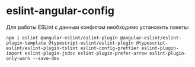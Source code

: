 # eslint-angular-config
Для работы ESLint c данным конфигом необходимо установить пакеты:
```
npm i eslint @angular-eslint/eslint-plugin @angular-eslint/eslint-plugin-template @typescript-eslint/eslint-plugin @typescript-eslint/eslint-plugin-tslint eslint-config-prettier eslint-plugin-import eslint-plugin-jsdoc eslint-plugin-prefer-arrow eslint-plugin-only-warn --save-dev
```
